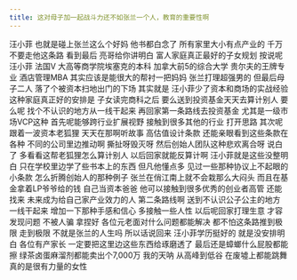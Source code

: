 ```yaml
---
title: 这对母子加一起战斗力还不如张兰一个人，教育的重要性啊
---
```

汪小菲
也就是碰上张兰这么个好妈
他书都白念了
所有家里大小有点产业的
千万不要走他这条路
看到最后
亮哥给你讲明白
富人家庭真正最好的子女规划
按说呢汪小菲
法国V 大高等商学院埃塞克的本科
加拿大前5的综合大学
贵尔夫的王牌专业
酒店管理MBA
其实应该是能很大的帮衬一把妈妈
张兰打理超强男的
但最后母子二人
落了个被资本扫地出门的下场
其实就是
汪小菲少了资本和商场的实战经验
这种家庭真正好的安排是
子女读完商科之后
要么送到投资基金天天去算计别人
要么呢
找个不认识的地方从一线干起来
再回家第一条路线去投资基金
尤其是一级市场VCP这种
首先呢能够跨行业扩展视野
接触到很多其他的行业
打开思路
其次呢跟着一波资本老狐狸
天天在那啊听故事
高估值设计条款
还能亲眼看到这些条款在各种
不同的公司里边推动啊
撕扯呀毁灭呀
然后创始人团队这种悲欢离合呀
说白了
多看看这帮老狐狸怎么算计别人
以后回家就能反算计啊
汪小菲就是这些没整明白
只在学校里边学了些书本上的东西
但凡他懂点多
见过一些那种协议上不起眼的小条款
怎么折腾创始人的那种例子
张兰在俏江南上就不会栽那么大闷头
而且在基金拿着LP爷爷给的钱
自己当资本爸爸
他可以接触到很多优秀的创业者高管
还能找来
未来成为给自己家产业效力的人
第二条路线啊
送到不认识公子公主的地方
一线干起来
增加一下那种手感和信心
多接触一些人性
以后呢回家打理生意
才容发现问题
不被人骗
拿捏好
各位元老面对什么问题都能解决
都不怕这条路推到极限
走到极限
不就是张兰的人生吗
所以话说回来
汪小菲学历挺好的
就是没安排明白
各位有产家长
一定要把这里边这些东西给琢磨透了
最后还是蟑螂什么屁股都能擦
绿茶卤蛋麻溜剂都能卖出个7,000万
我的天呐
从高峰到低谷
在废墟上都能跳舞
真的是很有力量的女性
